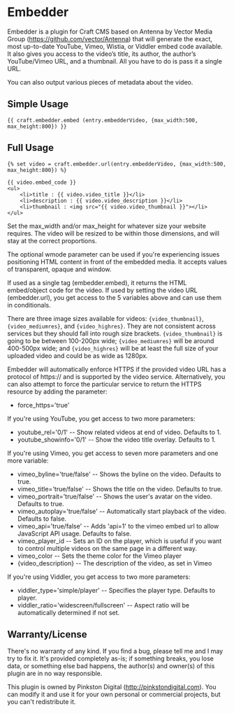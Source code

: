 Embedder
========

Embedder is a plugin for Craft CMS based on Antenna by Vector Media Group (https://github.com/vector/Antenna) that will generate the exact, most up-to-date YouTube, Vimeo, Wistia, or Viddler embed code available. It also gives you access to the video’s title, its author, the author’s YouTube/Vimeo URL, and a thumbnail. All you have to do is pass it a single URL.

You can also output various pieces of metadata about the video.

Simple Usage
------
```twig
{{ craft.embedder.embed (entry.embedderVideo, {max_width:500, max_height:800}) }}
```

Full Usage
------
```twig
{% set video = craft.embedder.url(entry.embedderVideo, {max_width:500, max_height:800}) %}

{{ video.embed_code }}
<ul>
    <li>title : {{ video.video_title }}</li>
    <li>description : {{ video.video_description }}</li>
    <li>thumbnail : <img src="{{ video.video_thumbnail }}"></li>
</ul>
```

Set the max\_width and/or max\_height for whatever size your website requires. The video will be resized to be within those dimensions, and will stay at the correct proportions.

The optional wmode parameter can be used if you're experiencing issues positioning HTML content in front of the embedded media. It accepts values of transparent, opaque and window.

If used as a single tag (embedder.embed), it returns the HTML embed/object code for the video. If used by setting the video URL (embedder.url), you get access to the 5 variables above and can use them in conditionals.

There are three image sizes available for videos: ```{video_thumbnail}```, ```{video_mediumres}```, and ```{video_highres}```. They are not consistent across services but they should fall into rough size brackets. ```{video_thumbnail}``` is going to be between 100-200px wide; ```{video_mediumres}``` will be around 400-500px wide; and ```{video_highres}``` will be at least the full size of your uploaded video and could be as wide as 1280px.

Embedder will automatically enforce HTTPS if the provided video URL has a protocol of https:// and is supported by the video service. Alternatively, you can also attempt to force the particular service to return the HTTPS resource by adding the parameter:

- force_https='true'

If you're using YouTube, you get access to two more parameters:

- youtube_rel='0/1' -- Show related videos at end of video. Defaults to 1.
- youtube_showinfo='0/1' -- Show the video title overlay. Defaults to 1.

If you're using Vimeo, you get access to seven more parameters and one more variable:

- vimeo_byline='true/false' -- Shows the byline on the video. Defaults to true.
- vimeo_title='true/false' -- Shows the title on the video. Defaults to true.
- vimeo_portrait='true/false' -- Shows the user's avatar on the video. Defaults to true.
- vimeo_autoplay='true/false' -- Automatically start playback of the video. Defaults to false.
- vimeo_api='true/false' -- Adds 'api=1' to the vimeo embed url to allow JavaScript API usage. Defaults to false.
- vimeo_player_id -- Sets an ID on the player, which is useful if you want to control multiple videos on the same page in a different way.
- vimeo_color -- Sets the theme color for the Vimeo player
- {video_description} -- The description of the video, as set in Vimeo

If you're using Viddler, you get access to two more parameters:

- viddler_type='simple/player' -- Specifies the player type. Defaults to player.
- viddler_ratio='widescreen/fullscreen' -- Aspect ratio will be automatically determined if not set.

Warranty/License
------
There's no warranty of any kind. If you find a bug, please tell me and I may try to fix it. It's provided completely as-is; if something breaks, you lose data, or something else bad happens, the author(s) and owner(s) of this plugin are in no way responsible.

This plugin is owned by Pinkston Digital (http://pinkstondigital.com). You can modify it and use it for your own personal or commercial projects, but you can't redistribute it.
